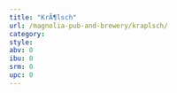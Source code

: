 ```yaml
---
title: "KrÃ¶lsch"
url: /magnolia-pub-and-brewery/kraplsch/
category: 
style: 
abv: 0
ibu: 0
srm: 0
upc: 0
---
```


